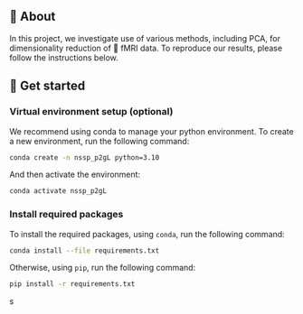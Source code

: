 ## 🔬 About
In this project, we investigate use of various methods, including PCA, for dimensionality reduction of 🧠 fMRI data. To reproduce our results, please follow the instructions below. 

## 🔮 Get started

### Virtual environment setup (optional)
We recommend using conda to manage your python environment. To create a new environment, run the following command:

```bash
conda create -n nssp_p2gL python=3.10
```

And then activate the environment:

```bash
conda activate nssp_p2gL
```
### Install required packages
To install the required packages, using `conda`, run the following command:

```bash
conda install --file requirements.txt
```

Otherwise, using `pip`, run the following command:

```bash
pip install -r requirements.txt
```
s